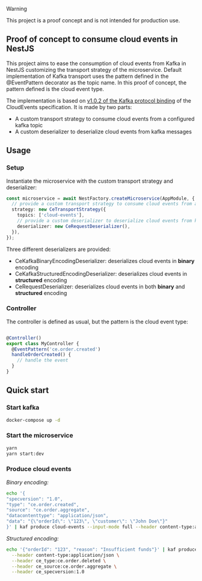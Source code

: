 > [!WARNING]
> This project is a proof concept and is not intended for production use.


## Proof of concept to consume cloud events in NestJS

This project aims to ease the consumption of cloud events from Kafka in NestJS customizing the transport strategy of the microservice.
Default implementation of Kafka transport uses the pattern defined in the @EventPattern decorator as the topic name.
In this proof of concept, the pattern defined is the cloud event type.

The implementation is based on [v1.0.2 of the Kafka protocol binding](https://github.com/cloudevents/spec/blob/v1.0.2/cloudevents/bindings/kafka-protocol-binding.md) of the CloudEvents specification.
It is made by two parts:

- A custom transport strategy to consume cloud events from a configured kafka topic
- A custom deserializer to deserialize cloud events from kafka messages


## Usage


### Setup

Instantiate the microservice with the custom transport strategy and deserializer:

```typescript
const microservice = await NestFactory.createMicroservice(AppModule, {
  // provide a custom transport strategy to consume cloud events from a configured kafka topic
  strategy: new CeTransportStrategy({
    topics: ['cloud-events'],
    // provide a custom deserializer to deserialize cloud events from kafka messages
    deserializer: new CeRequestDeserializer(),
  }),
});
```

Three different deserializers are provided:

- CeKafkaBinaryEncodingDeserializer: deserializes cloud events in **binary** encoding
- CeKafkaStructuredEncodingDeserializer: deserializes cloud events in **structured** encoding
- CeRequestDeserializer: deserializes cloud events in both **binary** and **structured** encoding


### Controller

The controller is defined as usual, but the pattern is the cloud event type:

```typescript

@Controller()
export class MyController {
  @EventPattern('ce.order.created')
  handleOrderCreated() {
    // handle the event
  }
}
```


## Quick start

### Start kafka

```bash
docker-compose up -d
```

### Start the microservice

```bash
yarn
yarn start:dev
```

### Produce cloud events

_Binary encoding:_
```bash
echo '{
"specversion": "1.0",
"type": "ce.order.created", 
"source": "ce.order.aggregate", 
"datacontenttype": "application/json", 
"data": "{\"orderId\": \"123\", \"customer\": \"John Doe\"}"
}' | kaf produce cloud-events --input-mode full --header content-type:application/cloudevents+json 
```

_Structured encoding:_
```bash
echo '{"orderId": "123", "reason": "Insufficient funds"}' | kaf produce cloud-events \
  --header content-type:application/json \
  --header ce_type:ce.order.deleted \
  --header ce_source:ce.order.aggregate \
  --header ce_specversion:1.0
```